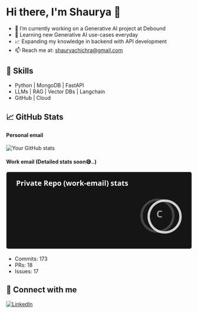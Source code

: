 # Hi there, I'm Shaurya 👋
- 🔭 I’m currently working on a Generative AI project at Debound
- 🌱 Learning new Generative AI use-cases everyday
- 📈 Expanding my knowledge in backend with API development
- 📫 Reach me at: shauryachichra@gmail.com

## 🚀 Skills
- Python | MongoDB | FastAPI
- LLMs | RAG | Vector DBs | Langchain
- GitHub | Cloud

## 📈 GitHub Stats
#### Personal email
![Your GitHub stats](https://github-readme-stats.vercel.app/api?username=shauryachichra5&show_icons=true&theme=dark&count_private=true)

#### Work email (Detailed stats soon😅..)
![My GitHub Stats](private-stats.svg)
- Commits: 173 
- PRs: 18
- Issues: 17

## 🔗 Connect with me
[![LinkedIn](https://img.shields.io/badge/LinkedIn-blue?logo=linkedin)](https://linkedin.com/in/YOUR_LINK)
